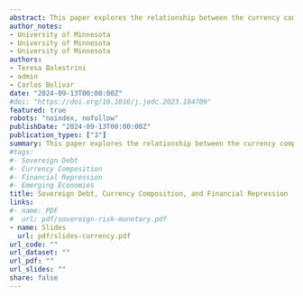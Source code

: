 ```yaml
---
abstract: This paper explores the relationship between the currency composition and bondholder composition of sovereign debt, focusing on the government's incentives to issue debt denominated in local currency (LC) or foreign currency (FC). We introduce a framework that analyzes the trade-offs that governments face when domestic and foreign demand for bonds react differently to policy changes. The main result is that the government considers the effect on bondholder composition when choosing the currency of its debt. Domestic investors' demand for LC bonds is higher due to the insurance provided against distortionary taxes.
author_notes:
- University of Minnesota
- University of Minnesota
- University of Minnesota
authors:
- Teresa Balestrini
- admin
- Carlos Bolivar
date: "2024-09-13T00:00:00Z"
#doi: "https://doi.org/10.1016/j.jedc.2023.104709"
featured: true
robots: "noindex, nofollow"
publishDate: "2024-09-13T00:00:00Z"
publication_types: ["3"]
summary: This paper explores the relationship between the currency composition and bondholder composition of sovereign debt, focusing on the government's incentives to issue debt denominated in local currency (LC) or foreign currency (FC). We introduce a framework that analyzes the trade-offs that governments face when domestic and foreign demand for bonds react differently to policy changes. The main result is that the government considers the effect on bondholder composition when choosing the currency of its debt. Domestic investors' demand for LC bonds is higher due to the insurance provided against distortionary taxes.
#tags:
#- Sovereign Debt
#- Currency Composition
#- Financial Repression
#- Emerging Economies
title: Sovereign Debt, Currency Composition, and Financial Repression
links:
#- name: PDF
#  url: pdf/sovereign-risk-monetary.pdf
- name: Slides
  url: pdf/slides-currency.pdf
url_code: ""
url_dataset: ""
url_pdf: ""
url_slides: ""
share: false
---
```


